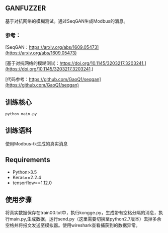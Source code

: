 ## GANFUZZER
基于对抗网络的模糊测试。通过SeqGAN生成Modbus的消息。

### 参考：
[SeqGAN：https://arxiv.org/abs/1609.05473](https://arxiv.org/abs/1609.05473)

[基于对抗网络的模糊测试：https://doi.org/10.1145/3203217.3203241.](https://doi.org/10.1145/3203217.3203241.)

[代码参考：https://github.com/GaoQ1/seqgan](https://github.com/GaoQ1/seqgan)

## 训练核心
```
python main.py
```

## 训练语料
使用Modbus-tk生成的真实消息             


## Requirements
 - Python>3.5
 - Keras==2.2.4
 - tensorflow==1.12.0


## 使用步骤

将真实数据保存在train00.txt中，执行kongge.py，生成带有空格分隔的消息，执行main.py,生成数据，运行send.py（这里需要切换至python2.7版本）去掉多余空格并将报文发送至模拟器。使用wireshark查看捕获到的数据异常。
